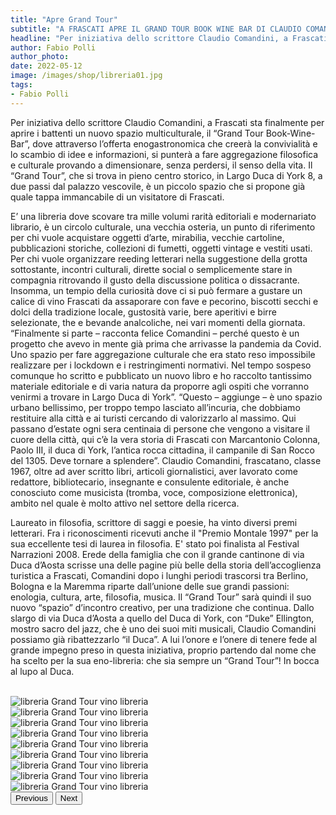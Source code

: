 ```yaml
---
title: "Apre Grand Tour"
subtitle: "A FRASCATI APRE IL GRAND TOUR BOOK WINE BAR DI CLAUDIO COMANDINI, GIOVEDì 12 MAGGIO SI FA FESTA DALLE ORE 17,30 IN LARGO DUCA DI YORK"
headline: "Per iniziativa dello scrittore Claudio Comandini, a Frascati sta finalmente per aprire i battenti un nuovo spazio multiculturale, il Grand Tour Book-Wine-Bar, dove attraverso l’offerta enogastronomica che creerà la convivialità e lo scambio di idee e informazioni, si punterà a fare aggregazione filosofica e culturale provando a dimensionare, senza perdersi, il senso della vita."
author: Fabio Polli
author_photo: 
date: 2022-05-12
image: /images/shop/libreria01.jpg
tags:
- Fabio Polli
---
```


Per iniziativa dello scrittore Claudio Comandini, a Frascati sta finalmente per aprire i battenti un nuovo spazio multiculturale, il “Grand Tour Book-Wine-Bar”, dove attraverso l’offerta enogastronomica che creerà la convivialità e lo scambio di idee e informazioni, si punterà a fare aggregazione filosofica e culturale provando a dimensionare, senza perdersi, il senso della vita. 
Il “Grand Tour”, che si trova in pieno centro storico, in Largo Duca di York 8, a due passi dal palazzo vescovile, è un piccolo spazio che si propone già quale tappa immancabile di un visitatore di Frascati.  

E’ una libreria dove scovare tra mille volumi rarità editoriali e modernariato librario, è un circolo culturale, una vecchia osteria, un punto di riferimento per chi vuole acquistare oggetti d’arte, mirabilia, vecchie cartoline, pubblicazioni storiche, collezioni di fumetti, oggetti vintage e vestiti usati. 
Per chi vuole organizzare reeding letterari nella suggestione della grotta sottostante, incontri culturali, dirette social o semplicemente stare in compagnia ritrovando il gusto della discussione politica o dissacrante. 
Insomma, un tempio della curiosità dove ci si  può fermare a gustare un calice di vino Frascati da assaporare con fave e pecorino, biscotti secchi e dolci della tradizione locale, gustosità varie, bere aperitivi e birre selezionate, the e bevande analcoliche, nei vari momenti della giornata. 
“Finalmente si parte – racconta felice Comandini – perché questo è un progetto che avevo in mente già prima che arrivasse la pandemia da Covid. Uno spazio per fare aggregazione culturale che era stato reso impossibile realizzare per i lockdown e i restringimenti normativi. Nel tempo sospeso comunque ho scritto e pubblicato un nuovo libro e ho raccolto tantissimo materiale editoriale e di varia natura da proporre agli ospiti che vorranno venirmi a trovare in Largo Duca di York”.
“Questo – aggiunge – è uno spazio urbano bellissimo, per troppo tempo lasciato all’incuria, che dobbiamo restituire alla città e ai turisti cercando di valorizzarlo al massimo. Qui passano d’estate ogni sera centinaia di persone che vengono a visitare il cuore della città, qui c’è la vera storia di Frascati con Marcantonio Colonna, Paolo III, il duca di York, l’antica rocca cittadina, il campanile di San Rocco del 1305. Deve tornare a splendere”. 
Claudio Comandini, frascatano, classe 1967, oltre ad aver scritto libri, articoli giornalistici, aver lavorato come redattore, bibliotecario, insegnante e consulente editoriale, è anche conosciuto come musicista (tromba, voce, composizione elettronica), ambito nel quale è molto attivo nel settore della  ricerca. 


Laureato in filosofia, scrittore di saggi e poesie, ha vinto diversi premi letterari. 
Fra i riconoscimenti ricevuti anche il "Premio Montale 1997" per la sua eccellente tesi di laurea in filosofia. E' stato poi finalista al Festival Narrazioni 2008.
Erede della famiglia che con il grande cantinone di via Duca d’Aosta scrisse una delle pagine più belle della storia dell’accoglienza turistica a Frascati, Comandini dopo i lunghi periodi trascorsi tra Berlino, Bologna e la Maremma riparte dall’unione delle sue grandi passioni: enologia, cultura, arte, filosofia, musica. 
Il “Grand Tour” sarà quindi il suo nuovo “spazio” d’incontro creativo, per una tradizione che continua. 
Dallo slargo di via Duca d’Aosta a quello del Duca di York, con “Duke” Ellington, mostro sacro del jazz, che è uno dei suoi miti musicali, Claudio Comandini possiamo già ribattezzarlo “il Duca”. 
A lui l’onore e l’onere di tenere fede al grande impegno preso in questa iniziativa, proprio partendo dal nome che ha scelto per la sua eno-libreria: che sia sempre un “Grand Tour”! 
In bocca al lupo al Duca.

<br>

<div id="carouselExampleControls" class="carousel slide" data-bs-ride="carousel">
  <div class="carousel-inner">
    <div class="carousel-item active">
      <img src="/images/shop/libreria03.jpg" class="d-block w-100 " alt="libreria Grand Tour vino libreria ">
    </div>
    <div class="carousel-item">
      <img src="/images/shop/libreria09.jpg" class="d-block w-100" alt="libreria Grand Tour vino libreria ">
    </div>
    <div class="carousel-item">
      <img src="/images/shop/libreria05.jpg" class="d-block w-100  " alt="libreria Grand Tour vino libreria ">
    </div>
        <div class="carousel-item">
      <img src="/images/shop/libreria10.jpg" class="d-block w-100" alt="libreria Grand Tour vino libreria ">
    </div>
    <div class="carousel-item">
      <img src="/images/shop/libreria07.jpg" class="d-block w-100  " alt="libreria Grand Tour vino libreria ">
    </div>
    <div class="carousel-item">
      <img src="/images/shop/libreria06.jpg" class="d-block w-100  " alt="libreria Grand Tour vino libreria ">
    </div>
      <div class="carousel-item">
      <img src="/images/shop/libreria04.jpg" class="d-block w-100" alt="libreria Grand Tour vino libreria ">
    </div>
    <div class="carousel-item">
      <img src="/images/shop/libreria07.jpg" class="d-block w-100  " alt="libreria Grand Tour vino libreria ">
    </div>
    <div class="carousel-item">
      <img src="/images/shop/libreria10.jpg" class="d-block w-100  " alt="libreria Grand Tour vino libreria ">
    </div>


  </div>
  <button class="carousel-control-prev" type="button" data-bs-target="#carouselExampleControls" data-bs-slide="prev">
    <span class="carousel-control-prev-icon" aria-hidden="true"></span>
    <span class="visually-hidden">Previous</span>
  </button>
  <button class="carousel-control-next" type="button" data-bs-target="#carouselExampleControls" data-bs-slide="next">
    <span class="carousel-control-next-icon" aria-hidden="true"></span>
    <span class="visually-hidden">Next</span>
  </button>
</div>

<br>